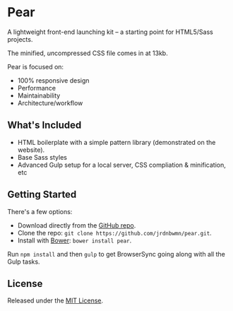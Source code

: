 # Pear

A lightweight front-end launching kit – a starting point for HTML5/Sass projects.

The minified, *un*compressed CSS file comes in at 13kb.

Pear is focused on:

- 100% responsive design
- Performance
- Maintainability
- Architecture/workflow

## What's Included

- HTML boilerplate with a simple pattern library (demonstrated on the website).
- Base Sass styles
- Advanced Gulp setup for a local server, CSS compliation & minification, etc

## Getting Started
There's a few options:

- Download directly from the [GitHub repo](https://github.com/jrdnbwmn/pear).
- Clone the repo: `git clone https://github.com/jrdnbwmn/pear.git`.
- Install with [Bower](http://bower.io/): `bower install pear`.

Run `npm install` and then `gulp` to get BrowserSync going along with all the Gulp tasks.

## License
Released under the [MIT License](http://opensource.org/licenses/MIT).
